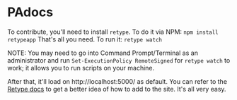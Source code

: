 # PAdocs

To contribute, you'll need to install `retype`. To do it via NPM:
`npm install retypeapp`
That's all you need.
To run it:
`retype watch`

NOTE: You may need to go into Command Prompt/Terminal as an administrator and run `Set-ExecutionPolicy RemoteSigned` for `retype watch` to work; it allows you to run scripts on your machine.

After that, it'll load on http://localhost:5000/ as default. You can refer to the [Retype docs](https://retype.com/) to get a better idea of how to add to the site. It's all very easy.

